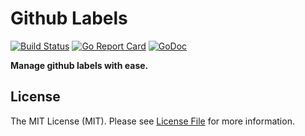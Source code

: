 # Github Labels

[![Build Status](https://img.shields.io/travis/sagikazarmark/ghlabels.svg?style=flat-square)](https://travis-ci.org/sagikazarmark/ghlabels)
[![Go Report Card](https://goreportcard.com/badge/github.com/sagikazarmark/ghlabels?style=flat-square)](https://goreportcard.com/report/github.com/sagikazarmark/ghlabels)
[![GoDoc](http://img.shields.io/badge/godoc-reference-5272B4.svg?style=flat-square)](https://godoc.org/github.com/sagikazarmark/ghlabels)


**Manage github labels with ease.**


## License

The MIT License (MIT). Please see [License File](LICENSE) for more information.
